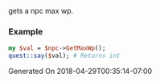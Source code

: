 gets a npc max wp.
### Example

```perl
my $val = $npc->GetMaxWp();
quest::say($val); # Returns int
```


Generated On 2018-04-29T00:35:14-07:00
